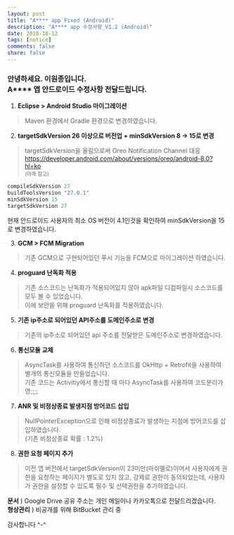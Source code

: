 ```yaml
---
layout: post
title: "A**** app Fixed (Android)"
description: "A**** app 수정사항_V1.2 (Android)"
date: 2018-10-12
tags: [notice]
comments: false
share: false
---
```


### 안녕하세요. 이원종입니다.<br>A\*\*\*\* 앱 안드로이드 수정사항 전달드립니다.

1. **Eclipse > Android Studio 마이그레이션**
> Maven 환경에서 Gradle 환경으로 변경하였습니다.
  
2. **targetSdkVersion 26 이상으로 버전업 + minSdkVersion 8 -> 15로 변경**   
> targetSdkVersion을 올림으로써 Oreo Notification Channel 대응  <https://developer.android.com/about/versions/oreo/android-8.0?hl=ko>  
<small>(아래 참고)</small>
```java
compileSdkVersion 27
buildToolsVersion "27.0.1"   
minSdkVersion 15   
targetSdkVersion 27   
```
현재 안드로이드 사용자의 최소 OS 버전이 4.1인것을 확인하여 minSdkVersion을 15로 변경하였습니다.
  
3. **GCM > FCM Migration**  
> 기존 GCM으로 구현되어있던 푸시 기능을 FCM으로 마이그레이션 하였습니다.
  
4. **proguard 난독화 적용**  
> 기존 소스코드는 난독화가 적용되어있지 않아 apk파일 디컴파일시 소스코드를 모두 볼 수 있었습니다.  
이에 보안을 위해 proguard 난독화를 적용하였습니다.

5. **기존 ip주소로 되어있던 API주소를 도메인주소로 변경**
> 기존의 ip주소로 되어있던 api 주소를 전달받은 도메인주소로 변경하였습니다.

6. **통신모듈 교체**
> AsyncTask를 사용하여 통신하던 소스코드를 OkHttp + Retrofit을 사용하여 별개의 통신모듈을 만들었습니다.  
기존 코드는 Activitiy에서 통신할 때 마다 AsyncTask를 사용하여 코드분리가 영;;;;

7. **ANR 및 비정상종료 발생지점 방어코드 삽입**
> NullPointerException으로 인해 비정상종료가 발생하는 지점에 방어코드를 삽입하였습니다.  
(기존 비정상종료 확률 : 1.2%)

8. **권한 요청 페이지 추가**
> 이전 앱 버전에서 targetSdkVersion이 23미만(마쉬멜로)이어서 사용자에게 권한을 요청하는 페이지가 별도로 있지 않고, 강제로 권한이 동의되었는데, 사용자가 권한을 설정할 수 있도록 필수 및 선택권한을 추가하였습니다.


**문서** ) Google Drive 공유 주소는 개인 메일이나 카카오톡으로 전달드리겠습니다.  
**형상관리** ) 비공개를 위해 BitBucket 관리 중

감사합니다 ^-^
